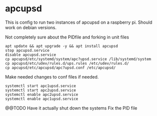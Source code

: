 # apcupsd

This is config to run two instances of apcupsd on a raspberry pi. Should work on debian versions.

Not completely sure about the PIDfile and forking in unit files


    apt update && apt upgrade -y && apt install apcupsd
    stop apcupsd.service
    disable apcupsd.service
    cp apcupsd/etc/systemd/system/apc?upsd.service /lib/systemd/system
    cp apcupsd/etc/udev/rules.d/ups.rules /etc/udev/rules.d/
    cp apcupsd/etc/apcupsd/apc?upsd.conf /etc/apcupsd/
    
Make needed changes to conf files if needed.     
   
    systemctl start apc1upsd.service
    systemctl start apc2upsd.service
    systemctl enable apc2upsd.service 
    systemctl enable apc1upsd.service
    
@@TODO
Have it actually shut down the systems
Fix the PID file
